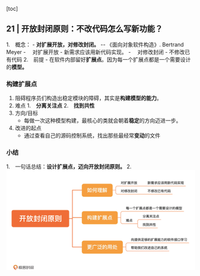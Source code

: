 [toc]

## 21 | 开放封闭原则：不改代码怎么写新功能？

1.　概念：
    -   **对扩展开放，对修改封闭。** -- 《面向对象软件构造》. Bertrand Meyer
    - 　对扩展开放
        -   新需求应该用新代码实现。
    - 　对修改封闭
        -   不修改已有代码
2.　前提
    -   在软件内部留好**扩展点**。因为每一个扩展点都是一个需要设计的**模型。**

### 构建扩展点

1.  阻碍程序员们构造出稳定模块的障碍，其实是**构建模型的能力**。
2.  难点
    1.　**分离关注点**
    2.　**找到共性**
3.  方向/目标
    -   每做一次这种模型构建，最核心的类就会朝着**稳定**的方向迈进一步。
4.  改进的起点
    -   通过查看自己的源码控制系统，找出那些最经常**变动**的文件

### 小结

1.　一句话总结：**设计扩展点，迈向开放封闭原则。**
2.　![img](imgs/611dd0fbcf3c87a3de84b457ac6bf44a.jpg)